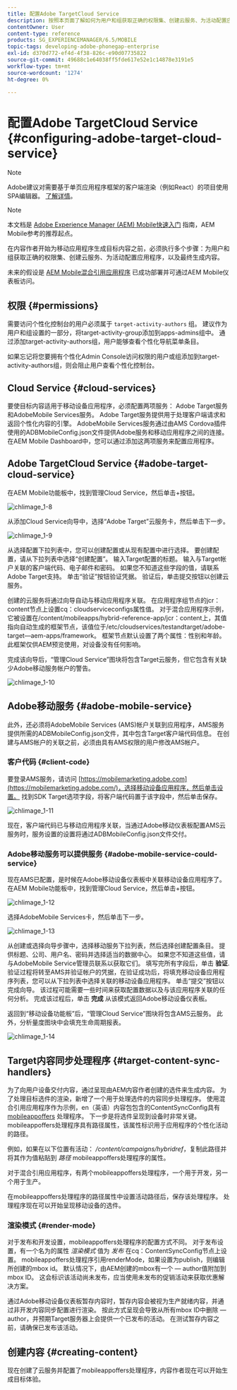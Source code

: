 ```yaml
---
title: 配置Adobe TargetCloud Service
description: 按照本页面了解如何为用户和组获取正确的权限集、创建云服务、为活动配置应用程序，以及最终生成内容。
contentOwner: User
content-type: reference
products: SG_EXPERIENCEMANAGER/6.5/MOBILE
topic-tags: developing-adobe-phonegap-enterprise
exl-id: d370d772-ef4d-4f38-826c-e90d07735822
source-git-commit: 49688c1e64038ff5fde617e52e1c14878e3191e5
workflow-type: tm+mt
source-wordcount: '1274'
ht-degree: 0%

---
```


# 配置Adobe TargetCloud Service {#configuring-adobe-target-cloud-service}

>[!NOTE]
>
>Adobe建议对需要基于单页应用程序框架的客户端渲染（例如React）的项目使用SPA编辑器。 [了解详情](/help/sites-developing/spa-overview.md)。

>[!NOTE]
>
>本文档是 [Adobe Experience Manager (AEM) Mobile快速入门](/help/mobile/getting-started-aem-mobile.md) 指南，AEM Mobile参考的推荐起点。

在内容作者开始为移动应用程序生成目标内容之前，必须执行多个步骤：为用户和组获取正确的权限集、创建云服务、为活动配置应用程序，以及最终生成内容。

未来的假设是 [AEM Mobile混合引用应用程序](https://github.com/Adobe-Marketing-Cloud-Apps/aem-mobile-hybrid-reference) 已成功部署并可通过AEM Mobile仪表板访问。

## 权限 {#permissions}

需要访问个性化控制台的用户必须属于 `target-activity-authors` 组。 建议作为用户和组设置的一部分，将target-activity-group添加到apps-admins组中。 通过添加target-activity-authors组，用户能够查看个性化导航菜单条目。

如果忘记将您要拥有个性化Admin Console访问权限的用户或组添加到target-activity-authors组，则会阻止用户查看个性化控制台。

## Cloud Service {#cloud-services}

要使目标内容适用于移动设备应用程序，必须配置两项服务： Adobe Target服务和AdobeMobile Services服务。 Adobe Target服务提供用于处理客户端请求和返回个性化内容的引擎。 AdobeMobile Services服务通过由AMS Cordova插件使用的ADBMobileConfig.json文件提供Adobe服务和移动应用程序之间的连接。 在AEM Mobile Dashboard中，您可以通过添加这两项服务来配置应用程序。

## Adobe TargetCloud Service {#adobe-target-cloud-service}

在AEM Mobile功能板中，找到管理Cloud Service，然后单击+按钮。

![chlimage_1-8](assets/chlimage_1-8.png)

从添加Cloud Service向导中，选择“Adobe Target”云服务卡，然后单击下一步。

![chlimage_1-9](assets/chlimage_1-9.png)

从选择配置下拉列表中，您可以创建配置或从现有配置中进行选择。 要创建配置，请从下拉列表中选择“创建配置”。 输入Target配置的标题。 输入与Target帐户关联的客户端代码、电子邮件和密码。 如果您不知道这些字段的值，请联系Adobe Target支持。 单击“验证”按钮验证凭据。 验证后，单击提交按钮以创建云服务。

创建的云服务将通过向导自动与移动应用程序关联。 在应用程序组节点的jcr：content节点上设置cq：cloudserviceconfigs属性值。 对于混合应用程序示例，它被设置在/content/mobileapps/hybrid-reference-app/jcr：content上，其值指向自动生成的框架节点，该值位于/etc/cloudservices/testandtarget/adobe-target—aem-apps/framework。 框架节点默认设置了两个属性：性别和年龄。 此框架仅供AEM预览使用，对设备没有任何影响。

完成该向导后，“管理Cloud Service”图块将包含Target云服务，但它包含有关缺少Adobe移动服务帐户的警告。

![chlimage_1-10](assets/chlimage_1-10.png)

## Adobe移动服务 {#adobe-mobile-service}

此外，还必须将AdobeMobile Services (AMS)帐户关联到应用程序，AMS服务提供所需的ADBMobileConfig.json文件，其中包含Target客户端代码信息。 在创建与AMS帐户的关联之前，必须由具有AMS权限的用户修改AMS帐户。

### 客户代码 {#client-code}

要登录AMS服务，请访问 [https://mobilemarketing.adobe.com](https://mobilemarketing.adobe.com/)，选择移动设备应用程序，然后单击设置。 找到SDK Target选项字段，将客户端代码置于该字段中，然后单击保存。

![chlimage_1-11](assets/chlimage_1-11.png)

现在，客户端代码已与移动应用程序关联，当通过Adobe移动仪表板配置AMS云服务时，服务设置的设置将通过ADBMobileConfig.json文件交付。

### Adobe移动服务可以提供服务 {#adobe-mobile-service-could-service}

现在AMS已配置，是时候在Adobe移动设备仪表板中关联移动设备应用程序了。 在AEM Mobile功能板中，找到管理Cloud Service，然后单击+按钮。

![chlimage_1-12](assets/chlimage_1-12.png)

选择AdobeMobile Services卡，然后单击下一步。

![chlimage_1-13](assets/chlimage_1-13.png)

从创建或选择向导步骤中，选择移动服务下拉列表，然后选择创建配置条目。 提供标题、公司、用户名、密码并选择适当的数据中心。 如果您不知道这些值，请与AdobeMobile Service管理员联系以获取它们。 填写完所有字段后，单击 **验证**. 验证过程将转至AMS并验证帐户的凭据，在验证成功后，将填充移动设备应用程序列表，您可以从下拉列表中选择关联的移动设备应用程序。 单击“提交”按钮以完成向导。 该过程可能需要一些时间来获取配置数据以及与该应用程序关联的任何分析。 完成该过程后，单击 **完成** 从该模式返回Adobe移动设备仪表板。

返回到“移动设备功能板”后，“管理Cloud Service”图块将包含AMS云服务。 此外，分析量度图块中会填充生命周期报表。

![chlimage_1-14](assets/chlimage_1-14.png)

## Target内容同步处理程序 {#target-content-sync-handlers}

为了向用户设备交付内容，通过呈现由AEM内容作者创建的选件来生成内容。 为了处理目标选件的渲染，新增了一个用于处理选件的内容同步处理程序。 使用混合引用应用程序作为示例，en（英语）内容包包含的ContentSyncConfig具有 [mobileappoffers](https://github.com/Adobe-Marketing-Cloud-Apps/aem-mobile-hybrid-reference/blob/master/aem-package/content-author/src/main/content/jcr_root/content/mobileapps/hybrid-reference-app/en/_jcr_content/pge-app/app-config-dev/targetOffers/.content.xml) 处理程序。 下一步是将选件呈现到设备时非常关键。 mobileappoffers处理程序具有路径属性，该属性标识用于应用程序的个性化活动的路径。

例如，如果在以下位置有活动： */content/campaigns/hybridref*，复制此路径并将其作为值粘贴到 *路径* mobileappoffers处理程序的属性。

对于混合引用应用程序，有两个mobileappoffers处理程序，一个用于开发，另一个用于生产。

在mobileappoffers处理程序的路径属性中设置活动路径后，保存该处理程序。 处理程序现在可以开始呈现移动设备的选件。

### 渲染模式 {#render-mode}

对于发布和开发设置，mobileappoffers处理程序的配置方式不同。 对于发布设置，有一个名为的属性 *渲染模式* 值为 *发布* 在cq：ContentSyncConfig节点上设置。 mobileappoffers处理程序引用renderMode，如果设置为publish，则编辑所创建的mbox id。 默认情况下，由AEM创建的mbox有一个 — author值附加到mbox ID。 这会标识该活动尚未发布，应当使用未发布的促销活动来获取优惠解决方案。

通过Adobe移动设备仪表板暂存内容时，暂存内容会被视为生产就绪内容，并通过非开发内容同步配置进行渲染。 按此方式呈现会导致从所有mbox ID中删除 — author，并预期Target服务器上会提供一个已发布的活动。 在测试暂存内容之前，请确保已发布该活动。

## 创建内容 {#creating-content}

现在创建了云服务并配置了mobileappoffers处理程序，内容作者现在可以开始生成目标体验。
